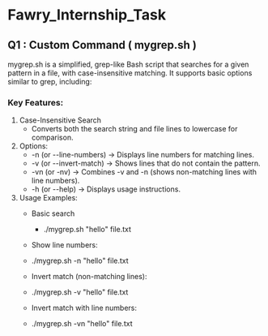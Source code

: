 # Fawry_Internship_Task
## Q1 : Custom Command ( mygrep.sh )
mygrep.sh is a simplified, grep-like Bash script that searches for a given pattern in a file, with case-insensitive matching. It supports basic options similar to grep, including:
### Key Features:
1. Case-Insensitive Search
   - Converts both the search string and file lines to lowercase for comparison.
2. Options:
   - -n (or --line-numbers) → Displays line numbers for matching lines.
   - -v (or --invert-match) → Shows lines that do not contain the pattern.
   - -vn (or -nv) → Combines -v and -n (shows non-matching lines with line numbers).
   - -h (or --help) → Displays usage instructions.
3. Usage Examples:
   - Basic search
     * ./mygrep.sh "hello" file.txt
     
   - Show line numbers:
   - ./mygrep.sh -n "hello" file.txt
  
   - Invert match (non-matching lines):
   - ./mygrep.sh -v "hello" file.txt
  
   - Invert match with line numbers:
   - ./mygrep.sh -vn "hello" file.txt
